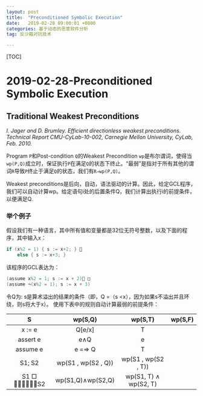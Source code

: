 ```yaml
---
layout: post
title:  "Preconditioned Symbolic Execution"
date:   2019-02-28 09:00:01 +0800
categories: 基于动态的恶意软件分析
tag: 反沙箱对抗技术

---
```


[TOC]



# 2019-02-28-Preconditioned Symbolic Execution

## Traditional Weakest Preconditions

*I. Jager and D. Brumley. Efficient directionless weakest preconditions. Technical Report CMU-CyLab-10-002, Carnegie Mellon University, CyLab, Feb. 2010.*

Program `P`和Post-condition `Q`的Weakest Precondition `wp`是布尔谓词，使得当`wp(P,Q)`成立时，保证执行`P`在满足`Q`的状态下终止。“最弱”是指对于所有其他的谓词`R`导致`P`终止于满足`Q`的状态，我们有`R⇒wp(P,Q)`。

Weakest preconditions是后向，自动，语法驱动的计算。因此，给定GCL程序，我们可以自动计算wp。给定语句i处的后置条件Q，我们计算出执行i的前提条件，以便满足Q.

### 举个例子

假设我们有一种语言，其中所有值和变量都是32位无符号整数，以及下面的程序，其中输入x：

```C
if (x%2 = 1) { s := x+2; } 􏰁
	else { s := x+3; }
```

该程序的GCL表达为：

```c
(assume x%2 = 1; s := x + 2)􏰁 □
(assume ¬(x%2 = 1); s := x + 3)
```

令Q为: s是算术溢出的结果的条件（即，Q =（s <x），因为如果s不溢出并且环绕，则s将大于x）。 使用下表中的规则自动计算最弱的前提条件：

|       S       |       wp(S,Q)       |        wp(S,T)        | wp(S,F) |
| :-----------: | :-----------------: | :-------------------: | :-----: |
|    x := e     |       Q[e/x]        |           T           |         |
|   assert e    |         e∧Q         |           e           |         |
|   assume e    |       e =⇒ Q        |           T           |         |
|    S1; S2     | wp(S1 , wp(S2 , Q)) |  wp(S1 , wp(S2 , T))  |         |
| S1 □ 􏰁􏰁􏰁􏰁􏰁􏰁S2 |  wp(S1,Q)∧wp(S2,Q)  | wp(S1, T) ∧ wp(S2, T) |         |

